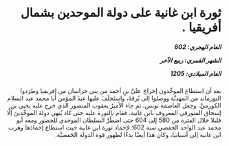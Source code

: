 <h1 dir="rtl">ثورة ابن غانية على دولة الموحدين بشمال أفريقيا .</h1>

<h5 dir="rtl">العام الهجري:  602

الشهر القمري: ربيع الآخر

العام الميلادي: 1205</h5>

<p dir="rtl">بعد أن استطاع الموحِّدون إخراجَ عليِّ بنِ أحمد من بني خراسان من إفريقيا وطرَدوا النورماند من المهديَّة ووصلوا إلى بُرقةَ، واستَخلَفَ عليها عبدُ المؤمن أبا محمد عبد السلام الكورميَّ، وجعل العاصمة تونس، ثم جاء الأميرُ يعقوب المنصور الذي خرج عليه يحيى بن إسحاق المنورقي المعروف بابن غانية، فقام بالثورة عليه حتى كاد يُنهي دولةَ الموحِّدينَ إلَّا قليلا خلال الفترة من 580 إلى 604 حتى اضطُرَّ السلطان الموحدي للحضورِ ومعه أبو محمد عبد الواحد الحفصي سنة 602؛ لإخماد ثورة ابن غانية حيث استطاع إخمادَها وهرب ابن غانية إلى أسبانيا، وكان هذا أيضًا بدءًا لظهور قوة الدولة الحَفصيَّة.</p></br>
